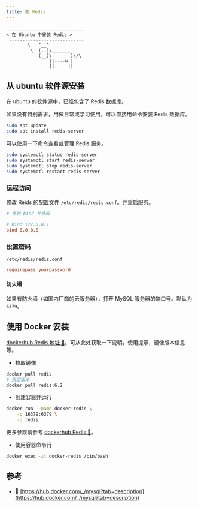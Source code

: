 ```yaml
---
title: 📚 Redis
---
```



```:no-line-numbers
 ____________________________
< 在 Ubuntu 中安装 Redis >
 ----------------------------
        \   ^__^
         \  (..)\_______
            (__)\       )\/\
                ||----w |
                ||     ||
```


## 从 ubuntu 软件源安装

在 ubuntu 的软件源中，已经包含了 Redis 数据库。

如果没有特别需求，用做日常或学习使用，可以直接用命令安装 Redis 数据库。

```sh
sudo apt update
sudo apt install redis-server
```

可以使用一下命令查看或管理 Redis 服务。

```sh
sudo systemctl status redis-server
sudo systemctl start redis-server
sudo systemctl stop redis-server
sudo systemctl restart redis-server
```

### 远程访问

修改 Reids 的配置文件 `/etc/redis/redis.conf`。并重启服务。

```conf
# 找到 bind 并修改

# bind 127.0.0.1
bind 0.0.0.0
```

### 设置密码

`/etc/redis/redis.conf`

```conf
requirepass yourpassword
```

#### 防火墙

如果有防火墙（如国内厂商的云服务器），打开 MySQL 服务器的端口号。默认为 `6379`。



## 使用 Docker 安装

[dockerhub Redis 地址 🔗](https://hub.docker.com/_/redis)。可从此处获取一下说明，使用提示，镜像版本信息等。

- 拉取镜像

```sh
docker pull redis
# 指定版本
docker pull redis:6.2
```

- 创建容器并运行


```sh
docker run --name docker-redis \
    -p 16379:6379 \
    -d redis
```

更多参数请参考 [dockerhub Redis 🔗](https://hub.docker.com/_/redis)。

- 使用容器命令行

```sh
docker exec -it docker-redis /bin/bash
```


## 参考


- 🔗 [https://hub.docker.com/_/mysql?tab=description](https://hub.docker.com/_/mysql?tab=description)
